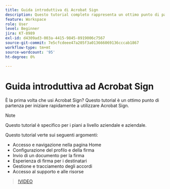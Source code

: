 ```yaml
---
title: Guida introduttiva di Acrobat Sign
description: Questo tutorial completo rappresenta un ottimo punto di partenza per i nuovi mittenti in Adobe Sign
feature: Workspace
role: User
level: Beginner
jira: KT-8989
exl-id: d4309ad3-003a-4415-9845-8919006c7567
source-git-commit: 7e5cfcdeee47a205f3a013666069136cccab1867
workflow-type: tm+mt
source-wordcount: '95'
ht-degree: 0%

---
```


# Guida introduttiva ad Acrobat Sign

È la prima volta che usi Acrobat Sign? Questo tutorial è un ottimo punto di partenza per iniziare rapidamente a utilizzare Acrobat Sign.

>[!NOTE]
>
>Questo tutorial è specifico per i piani a livello aziendale e aziendale.

Questo tutorial verte sui seguenti argomenti:

* Accesso e navigazione nella pagina Home
* Configurazione del profilo e della firma
* Invio di un documento per la firma
* Esperienza di firma per i destinatari
* Gestione e tracciamento degli accordi
* Accesso al supporto e alle risorse

>[!VIDEO](https://video.tv.adobe.com/v/3454391?quality=12&learn=on&hidetitle=true&captions=ita)
